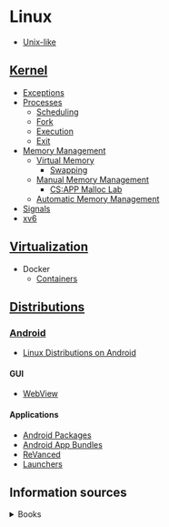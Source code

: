 # Linux
- [Unix-like](Unix-like.md)

## [Kernel](Kernel/README.md)
- [Exceptions](Kernel/Exceptions/README.md)
- [Processes](Kernel/Processes/README.md)
  - [Scheduling](Kernel/Processes/Scheduling/README.md)
  - [Fork](Kernel/Processes/Fork.md)
  - [Execution](Kernel/Processes/Execution.md)
  - [Exit](Kernel/Processes/Exit.md)
- [Memory Management](Kernel/Memory/README.md)
  - [Virtual Memory](Kernel/Memory/Virtual/README.md)
    - [Swapping](Kernel/Memory/Virtual/Swapping.md)
  - [Manual Memory Management](Kernel/Memory/Manual/README.md)
    - [CS:APP Malloc Lab](Kernel/Memory/Manual/Malloc%20Lab.md)
  - [Automatic Memory Management](Kernel/Memory/Automatic/README.md)
- [Signals](Kernel/Signals/README.md)
- [xv6](Kernel/xv6.md)

## [Virtualization](Virtualization/README.md)
- Docker
  - [Containers](Virtualization/Docker/Containers.md)

## [Distributions](Distributions/README.md)
### [Android](Distributions/Android/README.md)
- [Linux Distributions on Android](Distributions/Android/Linux%20Distributions%20on%20Android.md)

#### GUI
- [WebView](Distributions/Android/GUI/WebView.md)

#### Applications
- [Android Packages](Distributions/Android/Applications/Android%20Packages.md)
- [Android App Bundles](Distributions/Android/Applications/Android%20App%20Bundles.md)
- [ReVanced](Distributions/Android/Applications/ReVanced.md)
- [Launchers](Distributions/Android/Applications/Launchers.md)

## Information sources
<details><summary>Books</summary>

- Computer Systems: A Programmer's Perspective
- Operating Systems: Three Easy Pieces

  内容完备、幽默风趣。
- How Linux Works
</details>
